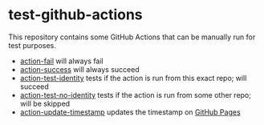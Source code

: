 # test-github-actions

This repository contains some GitHub Actions that can be manually run for test purposes.

* [action-fail](https://github.com/yfiua/test-github-actions/actions/workflows/action-fail.yml) will always fail
* [action-success](https://github.com/yfiua/test-github-actions/actions/workflows/action-success.yml) will always succeed
* [action-test-identity](https://github.com/yfiua/test-github-actions/actions/workflows/action-test-identity.yml) tests if the action is run from this exact repo; will succeed
* [action-test-no-identity](https://github.com/yfiua/test-github-actions/actions/workflows/action-test-no-identity.yml) tests if the action is run from some other repo; will be skipped
* [action-update-timestamp](https://github.com/yfiua/test-github-actions/actions/workflows/action-update-timestamp.yml) updates the timestamp on [GitHub Pages](https://yfiua.github.io/test-github-actions/)
